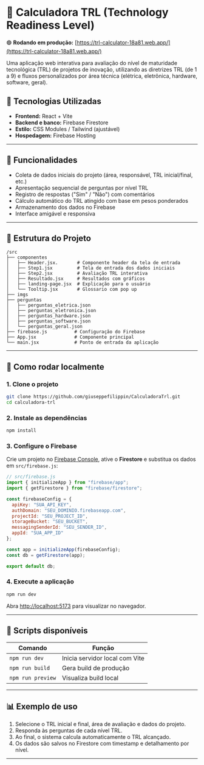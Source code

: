 # 🚀 Calculadora TRL (Technology Readiness Level)

🟢 **Rodando em produção:** [https://trl-calculator-18a81.web.app/](https://trl-calculator-18a81.web.app/)

Uma aplicação web interativa para avaliação do nível de maturidade tecnológica (TRL) de projetos de inovação, utilizando as diretrizes TRL (de 1 a 9) e fluxos personalizados por área técnica (elétrica, eletrônica, hardware, software, geral).

## 🧰 Tecnologias Utilizadas

- **Frontend:** React + Vite
- **Backend e banco:** Firebase Firestore
- **Estilo:** CSS Modules / Tailwind (ajustável)
- **Hospedagem:** Firebase Hosting

---

## 🧮 Funcionalidades

- Coleta de dados iniciais do projeto (área, responsável, TRL inicial/final, etc.)
- Apresentação sequencial de perguntas por nível TRL
- Registro de respostas ("Sim" / "Não") com comentários
- Cálculo automático do TRL atingido com base em pesos ponderados
- Armazenamento dos dados no Firebase
- Interface amigável e responsiva

---

## 📁 Estrutura do Projeto

```
/src
├── componentes
│   ├── Header.jsx.       # Componente header da tela de entrada
│   ├── Step1.jsx         # Tela de entrada dos dados iniciais
│   ├── Step2.jsx         # Avaliação TRL interativa
│   ├── Resultado.jsx     # Resultados com gráficos
│   ├── landing-page.jsx  # Explicação para o usuário
│   └── Tooltip.jsx       # Glossario com pop up
├── imgs 
├── perguntas
│   ├── perguntas_eletrica.json
│   ├── perguntas_eletronica.json
│   ├── perguntas_hardware.json
│   ├── perguntas_software.json
│   └── perguntas_geral.json
├── firebase.js          # Configuração do Firebase
├── App.jsx              # Componente principal
└── main.jsx             # Ponto de entrada da aplicação
```

---

## 🔧 Como rodar localmente

### 1. Clone o projeto

```bash
git clone https://github.com/giuseppefilippin/CalculadoraTrl.git
cd calculadora-trl
```

### 2. Instale as dependências

```bash
npm install
```

### 3. Configure o Firebase

Crie um projeto no [Firebase Console](https://console.firebase.google.com/), ative o **Firestore** e substitua os dados em `src/firebase.js`:

```js
// src/firebase.js
import { initializeApp } from "firebase/app";
import { getFirestore } from "firebase/firestore";

const firebaseConfig = {
  apiKey: "SUA_API_KEY",
  authDomain: "SEU_DOMINIO.firebaseapp.com",
  projectId: "SEU_PROJECT_ID",
  storageBucket: "SEU_BUCKET",
  messagingSenderId: "SEU_SENDER_ID",
  appId: "SUA_APP_ID"
};

const app = initializeApp(firebaseConfig);
const db = getFirestore(app);

export default db;
```

### 4. Execute a aplicação

```bash
npm run dev
```

Abra [http://localhost:5173](http://localhost:5173) para visualizar no navegador.

---

## 🧪 Scripts disponíveis

| Comando            | Função                                  |
|--------------------|------------------------------------------|
| `npm run dev`      | Inicia servidor local com Vite           |
| `npm run build`    | Gera build de produção                   |
| `npm run preview`  | Visualiza build local                    |

---

## 📊 Exemplo de uso

1. Selecione o TRL inicial e final, área de avaliação e dados do projeto.
2. Responda às perguntas de cada nível TRL.
3. Ao final, o sistema calcula automaticamente o TRL alcançado.
4. Os dados são salvos no Firestore com timestamp e detalhamento por nível.

---
